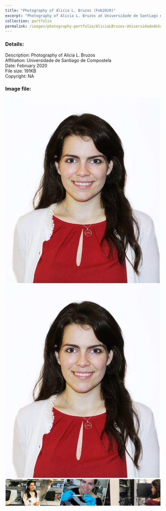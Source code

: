 ```yaml
---
title: "Photography of Alicia L. Bruzos (Feb2020)"
excerpt: "Photography of Alicia L. Bruzos at Universidade de Santiago de Compostela in February 2020 <br/><img src='/images/photography-portfolio/AliciaLBruzos-UniversidadedeSantiago-Feb2020.jpg'>"
collection: portfolio
permalink: /images/photography-portfolio/AliciaLBruzos-UniversidadedeSantiago-Feb2020
---
```


### Details: <br/>
Description: Photography of Alicia L. Bruzos <br/>
Affiliation: Universidade de Santiago de Compostela <br/>
Date: February 2020 <br/>
File size: 191KB <br/>
Copyright: NA <br/> 

### Image file: <br/>
<img src='/images/photography-portfolio/AliciaLBruzos-UniversidadedeSantiago-Feb2020.jpg' width="500" height="600">  
<img src='/images/photography-portfolio/AliciaLBruzos-UniversidadedeSantiago-Feb2020.jpg' width="500">  

<img src='/images/TiraFotos_cientifica-col_AliciaLBruzos.png'>  
